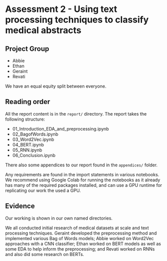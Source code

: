 # Assessment 2 - Using text processing techniques to classify medical abstracts

## Project Group

- Abbie
- Ethan
- Geraint
- Revati

We have an equal equity split between everyone.

## Reading order

All the report content is in the `report/` directory. The report takes the following structure:

* 01_Introduction_EDA_and_preprocessing.ipynb
* 02_BagofWords.ipynb
* 03_Word2Vec.ipynb
* 04_BERT.ipynb
* 05_RNN.ipynb
* 06_Conclusion.ipynb

There also some appendices to our report found in the `appendices/` folder.

Any requirements are found in the import statements in various notebooks. We recommend using Google Colab for running the notebooks as it already has many of the required packages installed, and can use a GPU runtime for replicating our work the used a GPU.

## Evidence

Our working is shown in our own named directories.

We all conducted initial research of medical datasets at scale and text processing techniques.
Geraint developed the preprocessing method and implemented various Bag of Words models; Abbie worked on Word2Vec approaches with a CNN classifier; Ethan worked on BERT models as well as some EDA to help inform the preprocessing; and Revati worked on RNNs and also did some research on BERTs.
